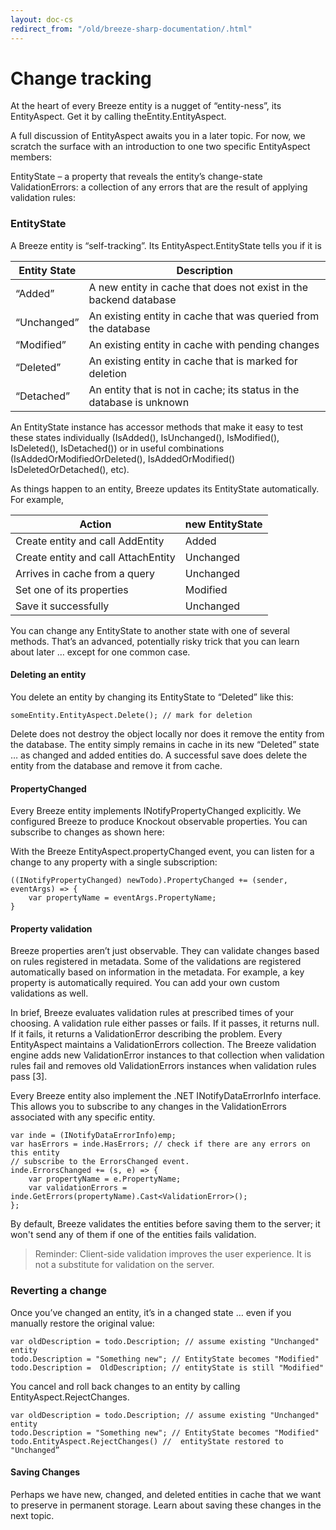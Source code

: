 ```yaml
---
layout: doc-cs
redirect_from: "/old/breeze-sharp-documentation/.html"
---
```


# Change tracking

At the heart of every Breeze entity is a nugget of “entity-ness”, its EntityAspect. Get it by calling theEntity.EntityAspect.

A full discussion of EntityAspect awaits you in a later topic. For now, we scratch the surface with an introduction to one two specific EntityAspect members:

EntityState – a property that reveals the entity’s change-state
ValidationErrors: a collection of any errors that are the result of applying validation rules:

### EntityState

A Breeze entity is “self-tracking”.  Its EntityAspect.EntityState tells you if it is

| Entity State | Description
| ------------ | -----------
| “Added” | A new entity in cache that does not exist in the backend database
| “Unchanged” | An existing entity in cache that was queried from the database
| “Modified” | An existing entity in cache with pending changes
| “Deleted” |  An existing entity in cache that is marked for deletion
| “Detached” |  An entity that is not in cache; its status in the database is unknown

An EntityState instance has accessor methods that make it easy to test these states individually (IsAdded(), IsUnchanged(), IsModified(), IsDeleted(), IsDetached()) or in useful combinations (IsAddedOrModifiedOrDeleted(), IsAddedOrModified() IsDeletedOrDetached(),  etc).

As things happen to an entity, Breeze updates its EntityState automatically. For example,

| Action | new EntityState
| ------ | ---------------
| Create entity and call AddEntity | Added
| Create entity and call AttachEntity | Unchanged
| Arrives in cache from a query | Unchanged
| Set one of its properties | Modified
| Save it successfully | Unchanged

You can change any EntityState to another state with one of several methods. That’s an advanced, potentially risky trick that you can learn about later … except for one common case.

#### Deleting an entity

You delete an entity by changing its EntityState to “Deleted” like this:

    someEntity.EntityAspect.Delete(); // mark for deletion

Delete does not destroy the object locally nor does it remove the entity from the database. The entity simply remains in cache in its new “Deleted” state … as changed and added entities do. A successful save does delete the entity from the database and remove it from cache.

#### PropertyChanged

Every Breeze entity implements INotifyPropertyChanged explicitly. We configured Breeze to produce Knockout observable properties. You can subscribe to changes as shown here:

With the Breeze EntityAspect.propertyChanged event, you can listen for a change to any property with a single subscription:

    ((INotifyPropertyChanged) newTodo).PropertyChanged += (sender, eventArgs) => {
        var propertyName = eventArgs.PropertyName;
    }
        

#### Property validation

Breeze properties aren’t just observable. They can validate changes based on rules registered in metadata. Some of the validations are registered automatically based on information in the metadata. For example, a key property is automatically required. You can add your own custom validations as well.

In brief, Breeze evaluates validation rules at prescribed times of your choosing. A validation rule either passes or fails. If it passes, it returns null. If it fails, it returns a ValidationError describing the problem. Every EntityAspect maintains a ValidationErrors collection. The Breeze validation engine adds new ValidationError instances to that collection when validation rules fail and removes old ValidationErrors instances when validation rules pass [3].

Every Breeze entity also implement the .NET INotifyDataErrorInfo interface. This allows you to subscribe to any changes in the ValidationErrors associated with any specific entity. 

    var inde = (INotifyDataErrorInfo)emp;
    var hasErrors = inde.HasErrors; // check if there are any errors on this entity
    // subscribe to the ErrorsChanged event.  
    inde.ErrorsChanged += (s, e) => {
        var propertyName = e.PropertyName;  
        var validationErrors = inde.GetErrors(propertyName).Cast<ValidationError>();    
    };


By default, Breeze validates the entities before saving them to the server; it won't send any of them if one of the entities fails validation. 

> Reminder: Client-side validation improves the user experience. It is not a substitute for validation on the server.

### Reverting a change

Once you’ve changed an entity, it’s in a changed state … even if you manually restore the original value:

    var oldDescription = todo.Description; // assume existing "Unchanged" entity
    todo.Description = "Something new"; // EntityState becomes "Modified"
    todo.Description =  OldDescription; // entityState is still "Modified"

You cancel and roll back changes to an entity by calling EntityAspect.RejectChanges.

    var oldDescription = todo.Description; // assume existing "Unchanged" entity
    todo.Description = "Something new"; // EntityState becomes "Modified"
    todo.EntityAspect.RejectChanges() //  entityState restored to "Unchanged”
                                   
#### Saving Changes

Perhaps we have new, changed, and deleted entities in cache that we want to preserve in permanent storage. Learn about saving these changes in the next topic.

